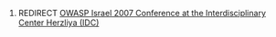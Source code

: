 1.  REDIRECT [OWASP Israel 2007 Conference at the Interdisciplinary
    Center Herzliya
    (IDC)](OWASP_Israel_2007_Conference_at_the_Interdisciplinary_Center_Herzliya_\(IDC\) "wikilink")